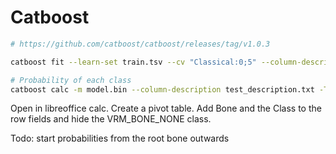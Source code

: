 # Catboost

```bash
# https://github.com/catboost/catboost/releases/tag/v1.0.3

catboost fit --learn-set train.tsv --cv "Classical:0;5" --column-description train_description.txt --custom-loss="Precision,Recall" --logging-level Verbose --loss-function MultiClass --has-header --task-type GPU --od-pval 0.01

# Probability of each class
catboost calc -m model.bin --column-description test_description.txt -T 4 --output-columns "LogProbability,Class,BONE" --input-path test.tsv  --output-path output.tsv --has-header
```

Open in libreoffice calc. Create a pivot table. Add Bone and the Class to the row fields and hide the VRM_BONE_NONE class.

Todo: start probabilities from the root bone outwards
